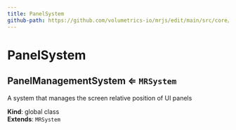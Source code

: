 ```yaml
---
title: PanelSystem
github-path: https://github.com/volumetrics-io/mrjs/edit/main/src/core/componentSystems/PanelSystem.js
---
```

# PanelSystem

<a name="PanelManagementSystem"></a>

## PanelManagementSystem ⇐ <code>MRSystem</code>
A system that manages the screen relative position of UI panels

**Kind**: global class  
**Extends**: <code>MRSystem</code>  
